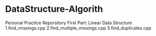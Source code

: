 # DataStructure-Algorith
Personal Practice Reporsitory
First Part: Linear Data Structure 
1.find_missings.cpp
2.find_multiple_missings.cpp
3.find_duplicates.cpp
